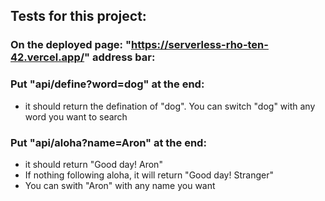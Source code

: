 ## Tests for this project:
### On the deployed page: "https://serverless-rho-ten-42.vercel.app/" address bar:
### Put "api/define?word=dog" at the end:
* it should return the defination of "dog". You can switch "dog" with any word you want to search
### Put "api/aloha?name=Aron" at the end:
* it should return "Good day! Aron"
* If nothing following aloha, it will return "Good day! Stranger"
* You can swith "Aron" with any name you want